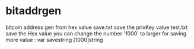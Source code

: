 # bitaddrgen
 bitcoin address gen from hex value
 save.txt save the privKey value
 test.txt save the Hex value
 you can change the number '1000' to larger for saving more value :	var savestring [1000]string

